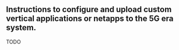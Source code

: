 ## Instructions to configure and upload custom vertical applications or netapps to the 5G era system.

TODO
